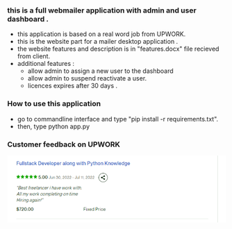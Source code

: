 ### this is a full webmailer application with admin and user dashboard .

- this application is based on a real word job from UPWORK.
- this is the website part for a mailer desktop application . 
- the website features and description is in "features.docx" file recieved from client.
- additional features :
  - allow admin to assign a new user to the dashboard
  - allow admin to suspend reactivate a user.
  - licences expires after 30 days .

### How to use this application

- go to commandline interface and type "pip install -r requirements.txt".
- then, type python app.py


### Customer feedback on UPWORK

![customer feedback](./readme_images/review.png)
